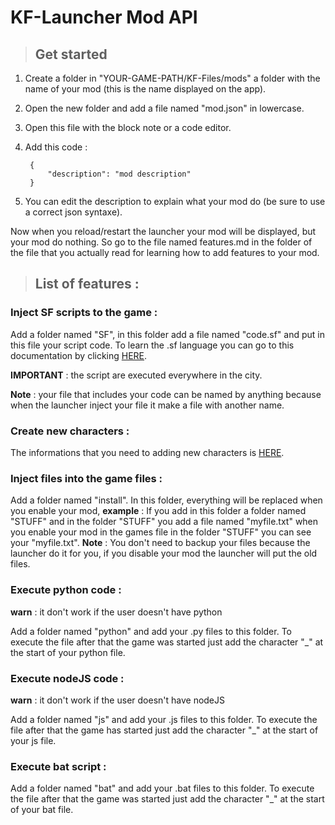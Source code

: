 # KF-Launcher Mod API


> ## Get started

1. Create a folder in "YOUR-GAME-PATH/KF-Files/mods" a folder with the name of your mod (this is the name displayed on the app).

2. Open the new folder and add a file named "mod.json" in lowercase.

3. Open this file with the block note or a code editor.

4. Add this code :

        {
            "description": "mod description"
        }

5. You can edit the description to explain what your mod do (be sure to use a correct json syntaxe).

Now when you reload/restart the launcher your mod will be displayed, but your mod do nothing.
So go to the file named features.md in the folder of the file that you actually read for learning how to add features to your mod.


> ## List of features :

### Inject SF scripts to the game :

Add a folder named "SF", in this folder add a file named "code.sf" and put in this file your script code.
To learn the .sf language you can go to this documentation by clicking [HERE](https://github.com/Kai-Denzel-Jane/LCU-SF-Docs/blob/main/Docs.md).

**IMPORTANT** : the script are executed everywhere in the city.

**Note** : your file that includes your code can be named by anything because when the launcher inject your file it make a file with another name.

### Create new characters :

The informations that you need to adding new characters is [HERE](https://github.com/Kai-Denzel-Jane/LCU-SF-Docs/blob/main/Characters.md).

### Inject files into the game files :

Add a folder named "install".
In this folder, everything will be replaced when you enable your mod, **example** :
If you add in this folder a folder named "STUFF" and in the folder "STUFF" you add a file named "myfile.txt" when you enable your mod in the games file in the folder "STUFF" you can see your "myfile.txt".
**Note** : You don't need to backup your files because the launcher do it for you, if you disable your mod the launcher will put the old files.

### Execute python code :

**warn** : it don't work if the user doesn't have python

Add a folder named "python" and add your .py files to this folder.
To execute the file after that the game was started just add the character "\_" at the start of your python file.

### Execute nodeJS code :

**warn** : it don't work if the user doesn't have nodeJS

Add a folder named "js" and add your .js files to this folder.
To execute the file after that the game has started just add the character "\_" at the start of your js file.


### Execute bat script :

Add a folder named "bat" and add your .bat files to this folder.
To execute the file after that the game was started just add the character "\_" at the start of your bat file.
